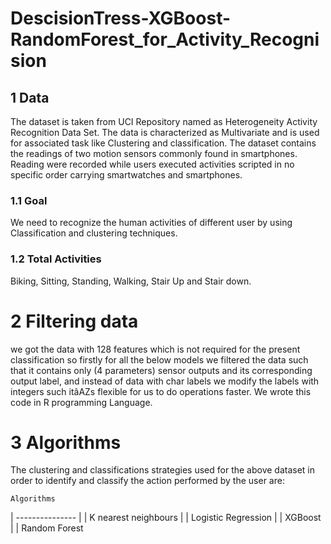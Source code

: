 # DescisionTress-XGBoost-RandomForest_for_Activity_Recognision

## 1 Data
  
The dataset is taken from UCI Repository named as Heterogeneity Activity Recognition
Data Set. The data is characterized as Multivariate and is used for associated task like
Clustering and classification.
The dataset contains the readings of two motion sensors commonly found in smartphones.
Reading were recorded while users executed activities scripted in no specific
order carrying smartwatches and smartphones.

### 1.1 Goal
We need to recognize the human activities of different user by using Classification and
clustering techniques.

### 1.2 Total Activities
Biking, Sitting, Standing, Walking, Stair Up and Stair down.

# 2 Filtering data
we got the data with 128 features which is not required for the present classification
so firstly for all the below models we filtered the data such that it contains only (4
parameters) sensor outputs and its corresponding output label, and instead of data with
char labels we modify the labels with integers such itâAZs flexible for us to do operations
faster. We wrote this code in R programming Language.

# 3 Algorithms
The clustering and classifications strategies used for the above dataset in order to identify
and classify the action performed by the user are:

    Algorithms
| --------------- |
| K nearest neighbours |
| Logistic Regression |
| XGBoost |
| Random Forest 
